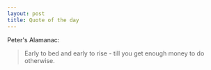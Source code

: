 ```yaml
---
layout: post
title: Quote of the day
---
```


Peter's Alamanac:

> Early to bed and early to rise - till you get enough money to do otherwise.

